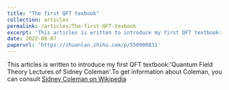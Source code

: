 ```yaml
---
title: "The first QFT texbook"
collection: articles
permalink: /articles/The-first-QFT-texbook
excerpt: 'This articles is written to introduce my first QFT textbook:'Quantum Field Theory Lectures of Sidney Coleman'.'
date: 2022-08-07
paperurl: 'https://zhuanlan.zhihu.com/p/550906831'
---
```


This articles is written to introduce my first QFT textbook:'Quantum Field Theory Lectures of Sidney Coleman'.To get information about Coleman, you can consult [Sidney Coleman on Wikipedia](https://en.wikipedia.org/wiki/Sidney_Coleman)

